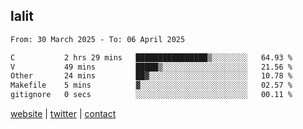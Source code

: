 ## lalit

<!--START_SECTION:waka-->

```txt
From: 30 March 2025 - To: 06 April 2025

C           2 hrs 29 mins   ████████████████▒░░░░░░░░   64.93 %
V           49 mins         █████▒░░░░░░░░░░░░░░░░░░░   21.56 %
Other       24 mins         ██▓░░░░░░░░░░░░░░░░░░░░░░   10.78 %
Makefile    5 mins          ▓░░░░░░░░░░░░░░░░░░░░░░░░   02.57 %
gitignore   0 secs          ░░░░░░░░░░░░░░░░░░░░░░░░░   00.11 %
```

<!--END_SECTION:waka-->

[website](https://lalit.sh) | [twitter](https://x.com/@lalitcodes) | [contact](https://lalit.sh/contact)
